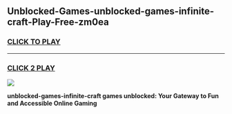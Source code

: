 
## Unblocked-Games-unblocked-games-infinite-craft-Play-Free-zm0ea
<h3>
<a href="https://premium76.site?title=unblocked-games-infinite-craft&ref=19M">CLICK TO PLAY</a></h3>
<hr>

<h3>
<a href="https://premium76.site?title=unblocked-games-infinite-craft&ref=19M">CLICK 2 PLAY</a>
  
</h3>

<a href="https://premium76.site?title=unblocked-games-infinite-craft&ref=19M"><img src="https://clearcache.store/games.png"></a>


**unblocked-games-infinite-craft games unblocked: Your Gateway to Fun and Accessible Online Gaming**
